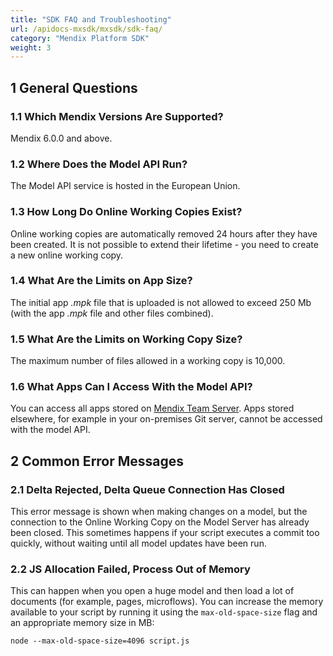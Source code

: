 ```yaml
---
title: "SDK FAQ and Troubleshooting"
url: /apidocs-mxsdk/mxsdk/sdk-faq/
category: "Mendix Platform SDK"
weight: 3
---
```


## 1 General Questions

### 1.1 Which Mendix Versions Are Supported?

Mendix 6.0.0 and above.

### 1.2 Where Does the Model API Run?

The Model API service is hosted in the European Union.

### 1.3 How Long Do Online Working Copies Exist?

Online working copies are automatically removed 24 hours after they have been created. It is not possible to extend their lifetime - you need to create a new online working copy.

### 1.4 What Are the Limits on App Size?

The initial app *.mpk* file that is uploaded is not allowed to exceed 250 Mb (with the app *.mpk* file and other files combined).

### 1.5 What Are the Limits on Working Copy Size?

The maximum number of files allowed in a working copy is 10,000.

### 1.6 What Apps Can I Access With the Model API?

You can access all apps stored on [Mendix Team Server](/developerportal/collaborate/team-server/). Apps stored elsewhere, for example in your on-premises Git server, cannot be accessed with the model API.

## 2 Common Error Messages

### 2.1 Delta Rejected, Delta Queue Connection Has Closed

This error message is shown when making changes on a model, but the connection to the Online Working Copy on the Model Server has already been closed. This sometimes happens if your script executes a commit too quickly, without waiting until all model updates have been run.

### 2.2 JS Allocation Failed, Process Out of Memory

This can happen when you open a huge model and then load a lot of documents (for example, pages, microflows). You can increase the memory available to your script by running it using the `max-old-space-size` flag and an appropriate memory size in MB:

`node --max-old-space-size=4096 script.js`

